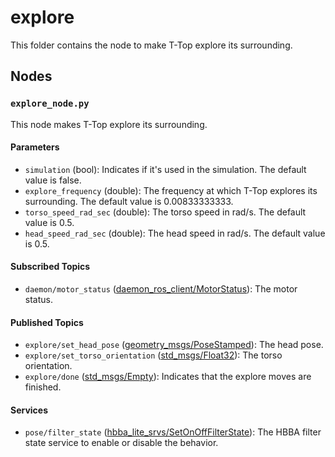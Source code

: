 # explore

This folder contains the node to make T-Top explore its surrounding.

## Nodes

### `explore_node.py`

This node makes T-Top explore its surrounding.

#### Parameters

- `simulation` (bool): Indicates if it's used in the simulation. The default value is false.
- `explore_frequency` (double): The frequency at which T-Top explores its surrounding. The default value is 0.00833333333.
- `torso_speed_rad_sec` (double): The torso speed in rad/s. The default value is 0.5.
- `head_speed_rad_sec` (double): The head speed in rad/s. The default value is 0.5.

#### Subscribed Topics

- `daemon/motor_status` ([daemon_ros_client/MotorStatus](../../daemon_ros_client/msg/MotorStatus.msg)): The motor status.

#### Published Topics

- `explore/set_head_pose` ([geometry_msgs/PoseStamped](http://docs.ros.org/en/noetic/api/geometry_msgs/html/msg/PoseStamped.html)):
  The head pose.
- `explore/set_torso_orientation` ([std_msgs/Float32](http://docs.ros.org/en/noetic/api/std_msgs/html/msg/Float32.html)): The
  torso orientation.
- `explore/done` ([std_msgs/Empty](http://docs.ros.org/en/noetic/api/std_msgs/html/msg/Empty.html)): Indicates that the
  explore moves are finished.

#### Services

- `pose/filter_state` ([hbba_lite_srvs/SetOnOffFilterState](../../utils/hbba_lite/hbba_lite_srvs/srv/SetOnOffFilterState.srv)): The HBBA filter
  state service to enable or disable the behavior.

